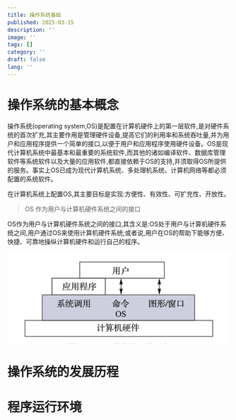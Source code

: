 ```yaml
---
title: 操作系统基础
published: 2025-03-15
description: ''
image: ''
tags: []
category: ''
draft: false 
lang: ''
---
```


# 操作系统的基本概念

操作系统(operating system,OS)是配置在计算机硬件上的第一层软件,是对硬件系统的首次扩充,其主要作用是管理硬件设备,提高它们的利用率和系统吞吐量,并为用户和应用程序提供一个简单的接口,以便于用户和应用程序使用硬件设备。OS是现代计算机系统中最基本和最重要的系统软件,而其他的诸如编译软件、数据库管理软件等系统软件以及大量的应用软件,都直接依赖于OS的支持,并须取得OS所提供的服务。事实上OS已成为现代计算机系统、多处理机系统、计算机网络等都必须配置的系统软件。

在计算机系统上配置OS,其主要目标是实现:方便性、有效性、可扩充性、开放性。

> OS 作为用户与计算机硬件系统之间的接口

OS作为用户与计算机硬件系统之间的接口,其含义是:OS处于用户与计算机硬件系统之间,用户通过OS来使用计算机硬件系统;或者说,用户在OS的帮助下能够方便、快捷、可靠地操纵计算机硬件和运行自己的程序。

![1](/src/assets/images/pic/os-1.png)



# 操作系统的发展历程

# 程序运行环境

